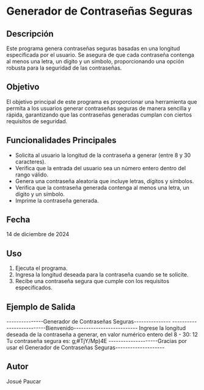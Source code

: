 # Generador de Contraseñas Seguras

## Descripción 
Este programa genera contraseñas seguras basadas en una longitud especificada por el usuario.
Se asegura de que cada contraseña contenga al menos una letra, un dígito y un símbolo,
proporcionando una opción robusta para la seguridad de las contraseñas.

## Objetivo
El objetivo principal de este programa es proporcionar una herramienta que permita a los usuarios
generar contraseñas seguras de manera sencilla y rápida, garantizando que las contraseñas generadas
cumplan con ciertos requisitos de seguridad.

## Funcionalidades Principales
- Solicita al usuario la longitud de la contraseña a generar (entre 8 y 30 caracteres).
- Verifica que la entrada del usuario sea un número entero dentro del rango válido.
- Genera una contraseña aleatoria que incluye letras, dígitos y símbolos.
- Verifica que la contraseña generada contenga al menos una letra, un dígito y un símbolo.
- Imprime la contraseña generada.

## Fecha
14 de diciembre de 2024

## Uso 
1. Ejecuta el programa.
2. Ingresa la longitud deseada para la contraseña cuando se te solicite.
3. Recibe una contraseña segura que cumple con los requisitos especificados.

## Ejemplo de Salida 
---------------Generador de Contraseñas Seguras---------------
--------------------------Bienvenido--------------------------
Ingrese la longitud deseada de la contraseña a generar, en valor numérico entero del 8 - 30: 12
Tu contraseña segura es: g;#TjY/Mp)4E
--------------------Gracias por usar el Generador de Contraseñas Seguras--------------------

## Autor 
Josué Paucar 
